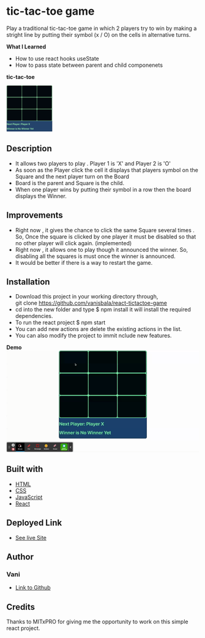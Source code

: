 # tic-tac-toe game
  Play a traditional tic-tac-toe game in which 2 players try to win by making a stright line by putting their symbol (x / O) on the cells
  in alternative turns.

**What I Learned**
- How to use react hooks useState
- How to pass state between parent and child componenets

**tic-tac-toe**

<img src="./src/media/tictactoe.png" width="120" height="120">

## Description
- It allows two players to play . Player 1 is 'X' and Player 2 is 'O'
- As soon as the Player click the cell it displays that players symbol on the Square and the next player turn on the Board
- Board is the parent and Square is the child.
- When one player wins by putting their symbol in a row then the board displays the Winner.

## Improvements
- Right now , it gives the chance to click the same Square several times . So, Once the square is clicked by one player it must be disabled so that no other player will click again. (implemented)
- Right now , it allows one to play though it announced the winner. So, disabling all the squares is must once the winner is announced.
- It would be better if there is a way to restart the game.

## Installation
- Download this project in your working directory through, \
git clone https://github.com/vanisbala/react-tictactoe-game
- cd into the new folder and type
$ npm install
it will install the required dependencies.
- To run the react project
$ npm start
- You can add new actions are delete the existing actions in the list.
- You can also modify the project to immit nclude new features.

**Demo** \
![fetch-kural](./src/media/tictactoe.gif)

## Built with
- [HTML](https://developer.mozilla.org/en-US/docs/Web/HTML)
- [CSS](https://developer.mozilla.org/en-US/docs/Web/CSS)
- [JavaScript](https://developer.mozilla.org/en-US/docs/Web/Javascript)
- [React](https://reactjs.org/)

## Deployed Link
- [See live Site](https://vanisbala.github.io/react-tictactoe-game/)


## Author
### Vani 
- [Link to Github](https://github.com/vanisbala)

## Credits
Thanks to MITxPRO for giving me the opportunity to work on this simple react project.



